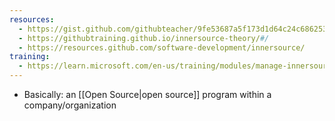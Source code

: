 ```yaml
---
resources:
  - https://gist.github.com/githubteacher/9fe53687a5f173d1d64c24c68625349e
  - https://githubtraining.github.io/innersource-theory/#/
  - https://resources.github.com/software-development/innersource/
training:
  - https://learn.microsoft.com/en-us/training/modules/manage-innersource-program-github/
---
```

- Basically: an [[Open Source|open source]] program within a company/organization